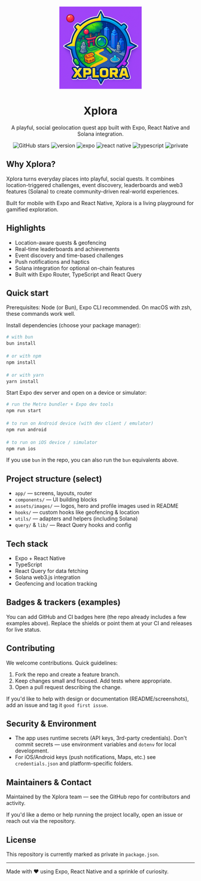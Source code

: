 <!-- prettier-ignore -->
<p align="center">
  <img src="./assets/images/app-logo.png" alt="Xplora" width="220" />
  <h1 align="center">Xplora</h1>
  <p align="center">A playful, social geolocation quest app built with Expo, React Native and Solana integration.</p>
  <p align="center">
    <img src="https://img.shields.io/github/stars/xplora-sol/xplora-app?style=for-the-badge" alt="GitHub stars" />
    <img src="https://img.shields.io/badge/version-1.0.0-blue?style=flat-square" alt="version" />
    <img src="https://img.shields.io/badge/Expo-~54.0.13-1abc9c?style=flat-square" alt="expo" />
    <img src="https://img.shields.io/badge/React%20Native-0.81.4-61dafb?style=flat-square" alt="react native" />
    <img src="https://img.shields.io/badge/TypeScript-%7E5.9.2-3178c6?style=flat-square" alt="typescript" />
    <img src="https://img.shields.io/badge/license-private-lightgrey?style=flat-square" alt="private" />
  </p>
</p>

## Why Xplora?

Xplora turns everyday places into playful, social quests. It combines location-triggered challenges, event discovery, leaderboards and web3 features (Solana) to create community-driven real-world experiences.

Built for mobile with Expo and React Native, Xplora is a living playground for gamified exploration.

## Highlights

- Location-aware quests & geofencing
- Real-time leaderboards and achievements
- Event discovery and time-based challenges
- Push notifications and haptics
- Solana integration for optional on-chain features
- Built with Expo Router, TypeScript and React Query

<!-- ## Screenshots -->

## Quick start

Prerequisites: Node (or Bun), Expo CLI recommended. On macOS with zsh, these commands work well.

Install dependencies (choose your package manager):

```bash
# with bun
bun install

# or with npm
npm install

# or with yarn
yarn install
```

Start Expo dev server and open on a device or simulator:

```bash
# run the Metro bundler + Expo dev tools
npm run start

# to run on Android device (with dev client / emulator)
npm run android

# to run on iOS device / simulator
npm run ios
```

If you use `bun` in the repo, you can also run the `bun` equivalents above.

## Project structure (select)

- `app/` — screens, layouts, router
- `components/` — UI building blocks
- `assets/images/` — logos, hero and profile images used in README
- `hooks/` — custom hooks like geofencing & location
- `utils/` — adapters and helpers (including Solana)
- `query/` & `lib/` — React Query hooks and config

## Tech stack

- Expo + React Native
- TypeScript
- React Query for data fetching
- Solana web3.js integration
- Geofencing and location tracking

## Badges & trackers (examples)

You can add GitHub and CI badges here (the repo already includes a few examples above). Replace the shields or point them at your CI and releases for live status.

## Contributing

We welcome contributions. Quick guidelines:

1. Fork the repo and create a feature branch.
2. Keep changes small and focused. Add tests where appropriate.
3. Open a pull request describing the change.

If you'd like to help with design or documentation (README/screenshots), add an issue and tag it `good first issue`.

## Security & Environment

- The app uses runtime secrets (API keys, 3rd-party credentials). Don't commit secrets — use environment variables and `dotenv` for local development.
- For iOS/Android keys (push notifications, Maps, etc.) see `credentials.json` and platform-specific folders.

## Maintainers & Contact

Maintained by the Xplora team — see the GitHub repo for contributors and activity.

If you'd like a demo or help running the project locally, open an issue or reach out via the repository.

## License

This repository is currently marked as private in `package.json`.

---

Made with ❤️ using Expo, React Native and a sprinkle of curiosity.